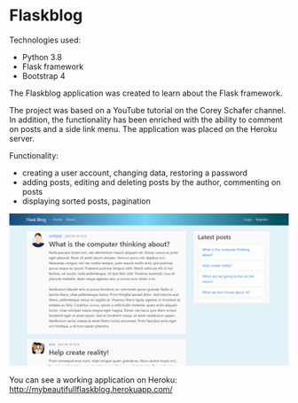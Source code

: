 # Flaskblog

Technologies used:
- Python 3.8
- Flask framework
- Bootstrap 4



The Flaskblog application was created to learn about the Flask framework.

The project was based on a YouTube tutorial on the Corey Schafer channel. In addition, the functionality has been enriched with the ability to comment on posts and a side link menu.
The application was placed on the Heroku server.

Functionality:
- creating a user account, changing data, restoring a password
- adding posts, editing and deleting posts by the author, commenting on posts
- displaying sorted posts, pagination

![Flaskblog screenshot](./flaskblog.PNG)

You can see a working application on Heroku:
http://mybeautifullflaskblog.herokuapp.com/
